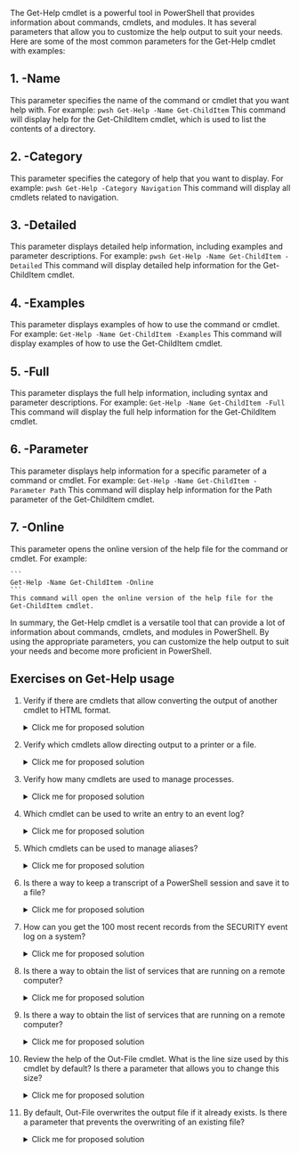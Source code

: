The Get-Help cmdlet is a powerful tool in PowerShell that provides information about commands, cmdlets, and modules. It has several parameters that allow you to customize the help output to suit your needs. Here are some of the most common parameters for the Get-Help cmdlet with examples:

## 1. -Name 

This parameter specifies the name of the command or cmdlet that you want help with. For example:
    ``` pwsh
    Get-Help -Name Get-ChildItem
    ```
    This command will display help for the Get-ChildItem cmdlet, which is used to list the contents of a directory.

## 2. -Category

This parameter specifies the category of help that you want to display. For example:
    ``` pwsh
    Get-Help -Category Navigation
    ```
    This command will display all cmdlets related to navigation.

## 3. -Detailed 

This parameter displays detailed help information, including examples and parameter descriptions. For example:
    ``` pwsh
    Get-Help -Name Get-ChildItem -Detailed
    ```
    This command will display detailed help information for the Get-ChildItem cmdlet.

## 4. -Examples

This parameter displays examples of how to use the command or cmdlet. For example:
    ```
    Get-Help -Name Get-ChildItem -Examples
    ```
    This command will display examples of how to use the Get-ChildItem cmdlet.

## 5. -Full 

This parameter displays the full help information, including syntax and parameter descriptions. For example:
    ```
    Get-Help -Name Get-ChildItem -Full
    ```
    This command will display the full help information for the Get-ChildItem cmdlet.

## 6. -Parameter

This parameter displays help information for a specific parameter of a command or cmdlet. For example:
    ```
    Get-Help -Name Get-ChildItem -Parameter Path
    ```
    This command will display help information for the Path parameter of the Get-ChildItem cmdlet.

## 7. -Online 
    
This parameter opens the online version of the help file for the command or cmdlet. For example:

    ```
    Get-Help -Name Get-ChildItem -Online
    ```
    This command will open the online version of the help file for the Get-ChildItem cmdlet.

In summary, the Get-Help cmdlet is a versatile tool that can provide a lot of information about commands, cmdlets, and modules in PowerShell. By using the appropriate parameters, you can customize the help output to suit your needs and become more proficient in PowerShell.


## Exercises on Get-Help usage

1. Verify if there are cmdlets that allow converting the output of another cmdlet to HTML format.

    <details>
    <summary>Click me for proposed solution</summary>
    ``` pwsh
    help *html*
    ```
    </details>

2. Verify which cmdlets allow directing output to a printer or a file.

    <details>
    <summary>Click me for proposed solution</summary>
    ``` pwsh
    Out-Printer
    Out-File
    ```
    </details>

3. Verify how many cmdlets are used to manage processes.

    <details>
    <summary>Click me for proposed solution</summary>
    ``` pwsh
    help *Process*
    ```
    </details>

4. Which cmdlet can be used to write an entry to an event log?

    <details>
    <summary>Click me for proposed solution</summary>
    ``` pwsh
    Write-EventLog
    ```
    </details>

5. Which cmdlets can be used to manage aliases?

    <details>
    <summary>Click me for proposed solution</summary>
    ``` pwsh
    help *alias*
    ```
    </details>

6. Is there a way to keep a transcript of a PowerShell session and save it to a file?

    <details>
    <summary>Click me for proposed solution</summary>
    ``` pwsh
    Start-Transcript -Path "C:\transcripts\transcript0.txt" -NoClobber
    ```
    </details>

7. How can you get the 100 most recent records from the SECURITY event log on a system?

    <details>
    <summary>Click me for proposed solution</summary>
    ``` pwsh
    Get-EventLog -LogName SECURITY -Newest 100
    ```
    </details>

8. Is there a way to obtain the list of services that are running on a remote computer?

    <details>
    <summary>Click me for proposed solution</summary>
    Answer: Yes, you can use the Get-Service cmdlet with the -ComputerName parameter followed by the name of the remote computer to obtain the list of services running on that computer. Example: 
    ``` pwsh
    Get-Service -ComputerName RemoteComputerName
    ```
    </details>

9. Is there a way to obtain the list of services that are running on a remote computer?

    <details>
    <summary>Click me for proposed solution</summary>
    Answer: Yes, you can use the Get-Process cmdlet with the -ComputerName parameter followed by the name of the remote computer to obtain the list of processes running on that computer. Example: 
    ``` pwsh
    Get-Process -ComputerName RemoteComputerName
    ```
    </details>

10. Review the help of the Out-File cmdlet. What is the line size used by this cmdlet by default? Is there a parameter that allows you to change this size?

    <details>
    <summary>Click me for proposed solution</summary>
    Answer: The line size used by default by the Out-File cmdlet is 80 characters. You can change this size using the -Width parameter followed by the desired width. Example: 
    ``` pwsh
    Get-Process | Out-File -FilePath C:\Processes.txt -Width 120
    ```
    </details>

11. By default, Out-File overwrites the output file if it already exists. Is there a parameter that prevents the overwriting of an existing file?

    <details>
    <summary>Click me for proposed solution</summary>
    Answer: Yes, the -NoClobber parameter can be used to prevent the overwriting of an existing file. If this parameter is used and the output file already exists, Out-File will not overwrite the file and will instead display an error message. 
    Example: 
    ``` pwsh
    Get-Process | Out-File -FilePath C:\Processes.txt -NoClobber
    ```
    </details>